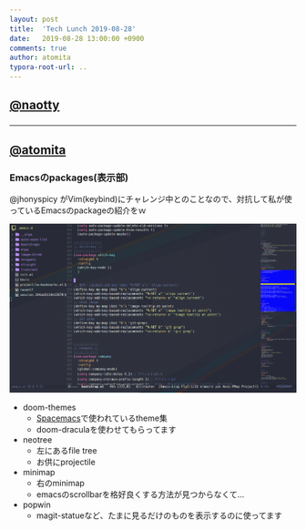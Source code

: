 ```yaml
---
layout: post
title:  'Tech Lunch 2019-08-28'
date:   2019-08-28 13:00:00 +0900
comments: true
author: atomita
typora-root-url: ..
---
```


## [@naotty](https://github.com/naotty)

### 


----

## [@atomita](https://github.com/atomita)

### Emacsのpackages(表示部)

@jhonyspicy がVim(keybind)にチャレンジ中とのことなので、対抗して私が使っているEmacsのpackageの紹介をｗ  

![Screenshot](/images/2019/08/Screenshot%20from%202019-08-28%2013-31-05.png)

- doom-themes
  - [Spacemacs](http://spacemacs.org/)で使われているtheme集
  - doom-draculaを使わせてもらってます
- neotree
  - 左にあるfile tree
  - お供にprojectile
- minimap
  - 右のminimap
  - emacsのscrollbarを格好良くする方法が見つからなくて...
- popwin
  - magit-statueなど、たまに見るだけのものを表示するのに使ってます

